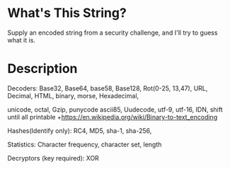 # What's This String?

Supply an encoded string from a security challenge, and I'll try to guess what it is.

# Description



Decoders:
Base32, Base64, base58, Base128, Rot(0-25, 13,47), URL, Decimal, HTML, binary, morse, Hexadecimal,

  unicode, octal, Gzip, punycode ascii85, Uudecode, utf-9, utf-16, IDN, shift until all printable
+https://en.wikipedia.org/wiki/Binary-to-text_encoding

Hashes(Identify only):
RC4, MD5, sha-1, sha-256,

Statistics:
Character frequency,  character set, length

Decryptors (key required):
XOR
